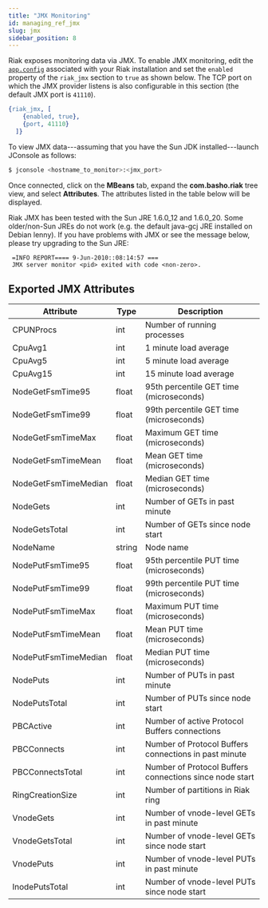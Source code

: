 ```yaml
---
title: "JMX Monitoring"
id: managing_ref_jmx
slug: jmx
sidebar_position: 8
---
```


Riak exposes monitoring data via JMX.  To enable JMX monitoring, edit the [`app.config`](../../configuring/reference.md#advanced-configuration) associated with your Riak installation and set the `enabled` property of the `riak_jmx` section to `true` as shown below.  The TCP port on which the JMX provider listens is also configurable in this section (the default JMX port is `41110`).

```erlang
{riak_jmx, [
    {enabled, true},
    {port, 41110}
  ]}
```

To view JMX data---assuming that you have the Sun JDK installed---launch JConsole as follows:

```bash
$ jconsole <hostname_to_monitor>:<jmx_port>
```

Once connected, click on the **MBeans** tab, expand the **com.basho.riak** tree view, and select **Attributes**. The attributes listed in the table below will be displayed.

Riak JMX has been tested with the Sun JRE 1.6.0_12 and 1.6.0_20. Some older/non-Sun JREs do not work (e.g. the default java-gcj JRE installed on Debian lenny). If you have problems with JMX or see the message below, please try upgrading to the Sun JRE:

```log
 =INFO REPORT==== 9-Jun-2010::08:14:57 ===
 JMX server monitor <pid> exited with code <non-zero>.
```

## Exported JMX Attributes

| Attribute            | Type   | Description                                             |
| -------------------- | ------ | ------------------------------------------------------- |
| CPUNProcs            | int    | Number of running processes                             |
| CpuAvg1              | int    | 1 minute load average                                   |
| CpuAvg5              | int    | 5 minute load average                                   |
| CpuAvg15             | int    | 15 minute load average                                  |
| NodeGetFsmTime95     | float  | 95th percentile GET time (microseconds)                 |
| NodeGetFsmTime99     | float  | 99th percentile GET time (microseconds)                 |
| NodeGetFsmTimeMax    | float  | Maximum GET time (microseconds)                         |
| NodeGetFsmTimeMean   | float  | Mean GET time (microseconds)                            |
| NodeGetFsmTimeMedian | float  | Median GET time (microseconds)                          |
| NodeGets             | int    | Number of GETs in past minute                           |
| NodeGetsTotal        | int    | Number of GETs since node start                         |
| NodeName             | string | Node name                                               |
| NodePutFsmTime95     | float  | 95th percentile PUT time (microseconds)                 |
| NodePutFsmTime99     | float  | 99th percentile PUT time (microseconds)                 |
| NodePutFsmTimeMax    | float  | Maximum PUT time (microseconds)                         |
| NodePutFsmTimeMean   | float  | Mean PUT time (microseconds)                            |
| NodePutFsmTimeMedian | float  | Median PUT time (microseconds)                          |
| NodePuts             | int    | Number of PUTs in past minute                           |
| NodePutsTotal        | int    | Number of PUTs since node start                         |
| PBCActive            | int    | Number of active Protocol Buffers connections           |
| PBCConnects          | int    | Number of Protocol Buffers connections in past minute   |
| PBCConnectsTotal     | int    | Number of Protocol Buffers connections since node start |
| RingCreationSize     | int    | Number of partitions in Riak ring                       |
| VnodeGets            | int    | Number of vnode-level GETs in past minute               |
| VnodeGetsTotal       | int    | Number of vnode-level GETs since node start             |
| VnodePuts            | int    | Number of vnode-level PUTs in past minute               |
| InodePutsTotal       | int    | Number of vnode-level PUTs since node start             |
